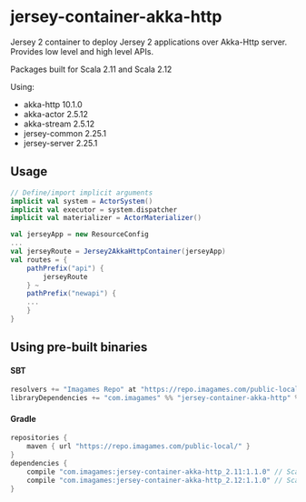 # jersey-container-akka-http
Jersey 2 container to deploy Jersey 2 applications over Akka-Http server. Provides low level and high level APIs.

Packages built for Scala 2.11 and Scala 2.12

Using: 
 * akka-http 10.1.0
 * akka-actor 2.5.12
 * akka-stream 2.5.12
 * jersey-common 2.25.1
 * jersey-server 2.25.1

## Usage
```scala
// Define/import implicit arguments
implicit val system = ActorSystem()
implicit val executor = system.dispatcher
implicit val materializer = ActorMaterializer()

val jerseyApp = new ResourceConfig
...
val jerseyRoute = Jersey2AkkaHttpContainer(jerseyApp)
val routes = {
    pathPrefix("api") {
        jerseyRoute
    } ~
    pathPrefix("newapi") {
	...
    }
}
```

## Using pre-built binaries

#### SBT
```sbt
resolvers += "Imagames Repo" at "https://repo.imagames.com/public-local/"
libraryDependencies += "com.imagames" %% "jersey-container-akka-http" % "1.1.0"
```

#### Gradle
```gradle
repositories {
    maven { url "https://repo.imagames.com/public-local/" }
}
dependencies {
    compile "com.imagames:jersey-container-akka-http_2.11:1.1.0" // Scala 2.11
    compile "com.imagames:jersey-container-akka-http_2.12:1.1.0" // Scala 2.12
}
```

